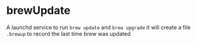 # brewUpdate

A launchd service to run `brew update` and `brew upgrade` it will create a file
`.brewup` to record the last time brew was updated 
